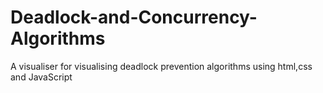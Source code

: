 # Deadlock-and-Concurrency-Algorithms
A visualiser for visualising deadlock prevention algorithms using html,css and JavaScript